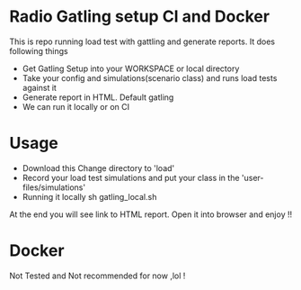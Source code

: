 # Radio Gatling setup CI and Docker

This is repo running load test with gattling and generate reports. It does following things  
 * Get Gatling Setup into your WORKSPACE or local directory
 * Take your config and simulations(scenario class) and runs load tests against it
 * Generate report in HTML. Default gatling
 * We can run it locally or on CI



# Usage

 * Download this Change directory to 'load'
 * Record your load test simulations and put your class in the 'user-files/simulations'
 * Running it locally
         sh gatling_local.sh


At the end you will see link to HTML report. Open it into browser and enjoy !!

# Docker
Not Tested and Not recommended for now ,lol !
